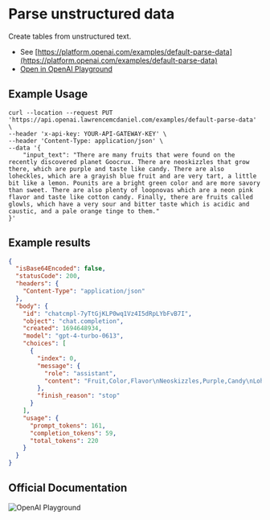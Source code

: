 # Parse unstructured data

Create tables from unstructured text.

- See [https://platform.openai.com/examples/default-parse-data](https://platform.openai.com/examples/default-parse-data)
- [Open in OpenAI Playground](https://platform.openai.com/playground/p/default-parse-data)

## Example Usage

```console
curl --location --request PUT 'https://api.openai.lawrencemcdaniel.com/examples/default-parse-data' \
--header 'x-api-key: YOUR-API-GATEWAY-KEY' \
--header 'Content-Type: application/json' \
--data '{
    "input_text": "There are many fruits that were found on the recently discovered planet Goocrux. There are neoskizzles that grow there, which are purple and taste like candy. There are also loheckles, which are a grayish blue fruit and are very tart, a little bit like a lemon. Pounits are a bright green color and are more savory than sweet. There are also plenty of loopnovas which are a neon pink flavor and taste like cotton candy. Finally, there are fruits called glowls, which have a very sour and bitter taste which is acidic and caustic, and a pale orange tinge to them."
}'
```

## Example results

```json
{
  "isBase64Encoded": false,
  "statusCode": 200,
  "headers": {
    "Content-Type": "application/json"
  },
  "body": {
    "id": "chatcmpl-7yTtGjKLP0wq1Vz4I5dRpLYbFvB7I",
    "object": "chat.completion",
    "created": 1694648934,
    "model": "gpt-4-turbo-0613",
    "choices": [
      {
        "index": 0,
        "message": {
          "role": "assistant",
          "content": "Fruit,Color,Flavor\nNeoskizzles,Purple,Candy\nLoheckles,Grayish blue,Tart\nPounits,Bright green,Savory\nLoopnovas,Neon pink,Cotton candy\nGlowls,Pale orange,Sour and bitter"
        },
        "finish_reason": "stop"
      }
    ],
    "usage": {
      "prompt_tokens": 161,
      "completion_tokens": 59,
      "total_tokens": 220
    }
  }
}
```

## Official Documentation

![OpenAI Playground](https://raw.githubusercontent.com/FullStackWithLawrence/aws-openai/main/doc/img/examples/example-03-parse-data.png "OpenAI Playground")
